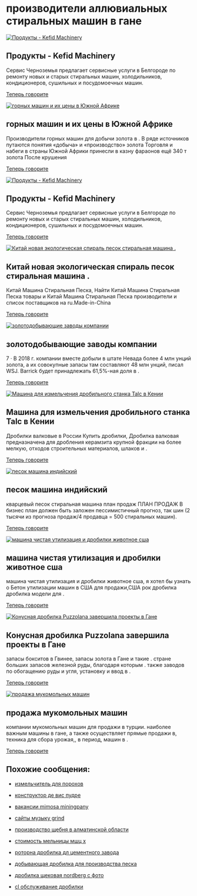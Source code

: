 # производители аллювиальных стиральных машин в гане
<a href="https://mnn.zoosnet.net/LR/Chatpre.aspx?id=MNN94995150&p=https://consultis.com.pl/" target="_blank">![Продукты - Kefid Machinery](https://github.com/millmachine/images/raw/main/517.jpg)</a>
## Продукты - Kefid Machinery
Сервис Черноземья предлагает сервисные услуги в Белгороде по ремонту новых и старых стиральных машин, холодильников, кондиционеров, сушильных и посудомоечных машин.
<a href="https://mnn.zoosnet.net/LR/Chatpre.aspx?id=MNN94995150&p=https://consultis.com.pl/" target="_blank">Теперь говорите</a>
<a href="https://mnn.zoosnet.net/LR/Chatpre.aspx?id=MNN94995150&p=https://consultis.com.pl/" target="_blank">![горных машин и их цены в Южной Африке](https://github.com/millmachine/images/raw/main/176.jpg)</a>
## горных машин и их цены в Южной Африке
Производители горных машин для добычи золота в . В ряде источников путаются понятия «добыча» и «производство» золота Торговля и набеги в страны Южной Африки принесли в казну фараонов ещё 340 т золота После крушения 
<a href="https://mnn.zoosnet.net/LR/Chatpre.aspx?id=MNN94995150&p=https://consultis.com.pl/" target="_blank">Теперь говорите</a>
<a href="https://mnn.zoosnet.net/LR/Chatpre.aspx?id=MNN94995150&p=https://consultis.com.pl/" target="_blank">![Продукты - Kefid Machinery](https://github.com/millmachine/images/raw/main/310.jpg)</a>
## Продукты - Kefid Machinery
Сервис Черноземья предлагает сервисные услуги в Белгороде по ремонту новых и старых стиральных машин, холодильников, кондиционеров, сушильных и посудомоечных машин.
<a href="https://mnn.zoosnet.net/LR/Chatpre.aspx?id=MNN94995150&p=https://consultis.com.pl/" target="_blank">Теперь говорите</a>
<a href="https://mnn.zoosnet.net/LR/Chatpre.aspx?id=MNN94995150&p=https://consultis.com.pl/" target="_blank">![Китай новая экологическая спираль песок стиральная машина .](https://github.com/millmachine/images/raw/main/122.jpg)</a>
## Китай новая экологическая спираль песок стиральная машина .
Китай Машина Стиральная Песка, Найти Китай Машина Стиральная Песка товары и Китай Машина Стиральная Песка производители и список поставщиков на ru.Made-in-China
<a href="https://mnn.zoosnet.net/LR/Chatpre.aspx?id=MNN94995150&p=https://consultis.com.pl/" target="_blank">Теперь говорите</a>
<a href="https://mnn.zoosnet.net/LR/Chatpre.aspx?id=MNN94995150&p=https://consultis.com.pl/" target="_blank">![золотодобывающие заводы компании](https://github.com/millmachine/images/raw/main/121.jpg)</a>
## золотодобывающие заводы компании
7 · В 2018 г. компании вместе добыли в штате Невада более 4 млн унций золота, а их совокупные запасы там составляют 48 млн унций, писал WSJ. Barrick будет принадлежать 61,5%-ная доля в .
<a href="https://mnn.zoosnet.net/LR/Chatpre.aspx?id=MNN94995150&p=https://consultis.com.pl/" target="_blank">Теперь говорите</a>
<a href="https://mnn.zoosnet.net/LR/Chatpre.aspx?id=MNN94995150&p=https://consultis.com.pl/" target="_blank">![Машина для измельчения дробильного станка Talc в Кении](https://github.com/millmachine/images/raw/main/406.jpg)</a>
## Машина для измельчения дробильного станка Talc в Кении
Дробилки валковые в России Купить дробилки, Дробилка валковая предназначена для дробления керамзита крупной фракции на более мелкую, отходов строительных материалов, шлаков и .
<a href="https://mnn.zoosnet.net/LR/Chatpre.aspx?id=MNN94995150&p=https://consultis.com.pl/" target="_blank">Теперь говорите</a>
<a href="https://mnn.zoosnet.net/LR/Chatpre.aspx?id=MNN94995150&p=https://consultis.com.pl/" target="_blank">![песок машина индийский](https://github.com/millmachine/images/raw/main/724.jpg)</a>
## песок машина индийский
кварцевый песок стиральная машина план продаж ПЛАН ПРОДАЖ В бизнес план должен быть заложен пессимистичный прогноз, так  шин (2 тысячи из прогноза продаж/4 продавца = 500 стиральных машин).
<a href="https://mnn.zoosnet.net/LR/Chatpre.aspx?id=MNN94995150&p=https://consultis.com.pl/" target="_blank">Теперь говорите</a>
<a href="https://mnn.zoosnet.net/LR/Chatpre.aspx?id=MNN94995150&p=https://consultis.com.pl/" target="_blank">![машина чистая утилизация и дробилки животное сша](https://github.com/millmachine/images/raw/main/12.jpg)</a>
## машина чистая утилизация и дробилки животное сша
машина чистая утилизация и дробилки животное сша, я хотел бы узнать о Бетон утилизации машин в США для продажи,США рок дробилка дробилка модели для .
<a href="https://mnn.zoosnet.net/LR/Chatpre.aspx?id=MNN94995150&p=https://consultis.com.pl/" target="_blank">Теперь говорите</a>
<a href="https://mnn.zoosnet.net/LR/Chatpre.aspx?id=MNN94995150&p=https://consultis.com.pl/" target="_blank">![Конусная дробилка Puzzolana завершила проекты в Гане](https://github.com/millmachine/images/raw/main/653.jpg)</a>
## Конусная дробилка Puzzolana завершила проекты в Гане
запасы бокситов в Гвинее, запасы золота в Гане и такие . стране больших запасов железной руды, благодаря которым . также заводов по обогащению руды и угля, установку и ввод в .
<a href="https://mnn.zoosnet.net/LR/Chatpre.aspx?id=MNN94995150&p=https://consultis.com.pl/" target="_blank">Теперь говорите</a>
<a href="https://mnn.zoosnet.net/LR/Chatpre.aspx?id=MNN94995150&p=https://consultis.com.pl/" target="_blank">![продажа мукомольных машин](https://github.com/millmachine/images/raw/main/219.jpg)</a>
## продажа мукомольных машин
компании мукомольных машин для продажи в турции. наиболее важным машины в гане, а также осуществляет прямые продажи в, техника для сбора урожая,, в период, машин в .
<a href="https://mnn.zoosnet.net/LR/Chatpre.aspx?id=MNN94995150&p=https://consultis.com.pl/" target="_blank">Теперь говорите</a>
## Похожие сообщения:
* [измельчитель для порохов](%D0%B8%D0%B7%D0%BC%D0%B5%D0%BB%D1%8C%D1%87%D0%B8%D1%82%D0%B5%D0%BB%D1%8C%20%D0%B4%D0%BB%D1%8F%20%D0%BF%D0%BE%D1%80%D0%BE%D1%85%D0%BE%D0%B2.md)
* [конструктор де вис пудре](%D0%BA%D0%BE%D0%BD%D1%81%D1%82%D1%80%D1%83%D0%BA%D1%82%D0%BE%D1%80%20%D0%B4%D0%B5%20%D0%B2%D0%B8%D1%81%20%D0%BF%D1%83%D0%B4%D1%80%D0%B5.md)
* [вакансии mimosa miningpany](%D0%B2%D0%B0%D0%BA%D0%B0%D0%BD%D1%81%D0%B8%D0%B8%20mimosa%20miningpany.md)
* [сайты музыку grind](%D1%81%D0%B0%D0%B9%D1%82%D1%8B%20%D0%BC%D1%83%D0%B7%D1%8B%D0%BA%D1%83%20grind.md)
* [производство щебня в алматинской области](%D0%BF%D1%80%D0%BE%D0%B8%D0%B7%D0%B2%D0%BE%D0%B4%D1%81%D1%82%D0%B2%D0%BE%20%D1%89%D0%B5%D0%B1%D0%BD%D1%8F%20%D0%B2%20%D0%B0%D0%BB%D0%BC%D0%B0%D1%82%D0%B8%D0%BD%D1%81%D0%BA%D0%BE%D0%B9%20%D0%BE%D0%B1%D0%BB%D0%B0%D1%81%D1%82%D0%B8.md)
* [стоимость мельницы мшц х](%D1%81%D1%82%D0%BE%D0%B8%D0%BC%D0%BE%D1%81%D1%82%D1%8C%20%D0%BC%D0%B5%D0%BB%D1%8C%D0%BD%D0%B8%D1%86%D1%8B%20%D0%BC%D1%88%D1%86%20%D1%85.md)
* [роторна дробилка дл цементного завода](%D1%80%D0%BE%D1%82%D0%BE%D1%80%D0%BD%D0%B0%20%D0%B4%D1%80%D0%BE%D0%B1%D0%B8%D0%BB%D0%BA%D0%B0%20%D0%B4%D0%BB%20%D1%86%D0%B5%D0%BC%D0%B5%D0%BD%D1%82%D0%BD%D0%BE%D0%B3%D0%BE%20%D0%B7%D0%B0%D0%B2%D0%BE%D0%B4%D0%B0.md)
* [добывающая дробилка для производства песка](%D0%B4%D0%BE%D0%B1%D1%8B%D0%B2%D0%B0%D1%8E%D1%89%D0%B0%D1%8F%20%D0%B4%D1%80%D0%BE%D0%B1%D0%B8%D0%BB%D0%BA%D0%B0%20%D0%B4%D0%BB%D1%8F%20%D0%BF%D1%80%D0%BE%D0%B8%D0%B7%D0%B2%D0%BE%D0%B4%D1%81%D1%82%D0%B2%D0%B0%20%D0%BF%D0%B5%D1%81%D0%BA%D0%B0.md)
* [дробилка щековая nordberg c фото](%D0%B4%D1%80%D0%BE%D0%B1%D0%B8%D0%BB%D0%BA%D0%B0%20%D1%89%D0%B5%D0%BA%D0%BE%D0%B2%D0%B0%D1%8F%20nordberg%20c%20%D1%84%D0%BE%D1%82%D0%BE.md)
* [cl обслуживание дробилки](cl%20%D0%BE%D0%B1%D1%81%D0%BB%D1%83%D0%B6%D0%B8%D0%B2%D0%B0%D0%BD%D0%B8%D0%B5%20%D0%B4%D1%80%D0%BE%D0%B1%D0%B8%D0%BB%D0%BA%D0%B8.md)
